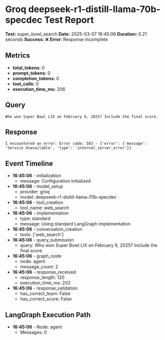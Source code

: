 # Groq deepseek-r1-distill-llama-70b-specdec Test Report

**Test:** super_bowl_search
**Date:** 2025-03-07 16:45:06
**Duration:** 0.21 seconds
**Success:** ❌
**Error:** Response incomplete

## Metrics

- **total_tokens:** 0
- **prompt_tokens:** 0
- **completion_tokens:** 0
- **tool_calls:** 0
- **execution_time_ms:** 206

## Query

```
Who won Super Bowl LIX on February 9, 2025? Include the final score.
```

## Response

```
I encountered an error: Error code: 503 - {'error': {'message': 'Service Unavailable', 'type': 'internal_server_error'}}
```

## Event Timeline

- **16:45:06** - initialization
  - message: Configuration initialized
- **16:45:06** - model_setup
  - provider: groq
  - model: deepseek-r1-distill-llama-70b-specdec
- **16:45:06** - tool_creation
  - tool_name: web_search
- **16:45:06** - implementation
  - type: standard
  - message: Using standard LangGraph implementation
- **16:45:06** - conversation_creation
  - tools: ['web_search']
- **16:45:06** - query_submission
  - query: Who won Super Bowl LIX on February 9, 2025? Include the final score.
- **16:45:06** - graph_node
  - node: agent
  - message_count: 2
- **16:45:06** - response_received
  - response_length: 120
  - execution_time_ms: 202
- **16:45:06** - response_validation
  - has_correct_team: False
  - has_correct_score: False

## LangGraph Execution Path

- **16:45:06** - Node: agent
  - Messages: 0
